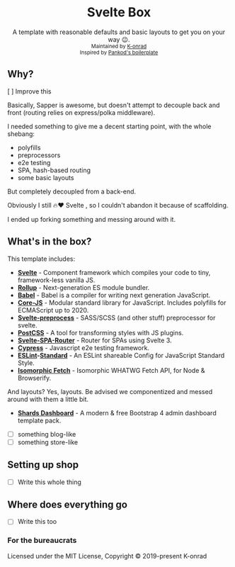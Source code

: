 <h1 align="center">Svelte Box</h1>

<!--<div align="center">
<!-- CodeClimate
<a href="https://codeclimate.com/github/pankod/svelte-boilerplate/maintainability">
<img src="https://api.codeclimate.com/v1/badges/2c6982d3ad672a07f7ae/maintainability" />
</a>
<-- TestCoverage --
<a href="https://codeclimate.com/github/pankod/svelte-boilerplate/test_coverage"><img src="https://api.codeclimate.com/v1/badges/2c6982d3ad672a07f7ae/test_coverage" /></a>
<-- Build Status --
<a href="https://travis-ci.org/pankod/svelte-boilerplate">
<img src="https://travis-ci.org/pankod/svelte-boilerplate.svg?branch=master" alt="Build Status" />
</a>
<-- Dependency Status --
<a href="https://david-dm.org/pankod/svelte-boilerplate">
<img src="https://david-dm.org/pankod/svelte-boilerplate.svg" alt="Dependency Status" />
</a>
<-- devDependency Status --
<a href="https://david-dm.org/pankod/svelte-boilerplate#info=devDependencies">
<img src="https://david-dm.org/pankod/svelte-boilerplate/dev-status.svg" alt="devDependency Status" />
</a>
</div>
-->

<div align="center">
  A template with reasonable defaults and basic layouts to get you on your way 😉.
  <br />
  <sub>Maintained by <a href="https://github.com/k-onrad/">K-onrad</a></sub>
  <br />
  <sub>Inspired by <a href="https://github.com/pankod/svelte-boilerplate">Pankod's boilerplate</a></sub>
</div>

## Why?

[  ] Improve this

Basically, Sapper is awesome, but doesn't attempt to decouple back and front (routing relies on express/polka middleware).

I needed something to give me a decent starting point, with the whole shebang:
* polyfills
* preprocessors
* e2e testing
* SPA, hash-based routing
* some basic layouts

But completely decoupled from a back-end.

Obviously I still 🔥❤️️ Svelte , so I couldn't abandon it because of scaffolding.

I ended up forking something and messing around with it.

## What's in the box?

This template includes:
* **[Svelte](https://svelte.dev/)** - Component framework which compiles your code to tiny, framework-less vanilla JS.
* **[Rollup](https://rollupjs.org/guide/en/)** - Next-generation ES module bundler.
* **[Babel](https://babeljs.io/)** -  Babel is a compiler for writing next generation JavaScript.
* **[Core-JS](https://github.com/zloirock/core-js)** - Modular standard library for JavaScript. Includes polyfills for ECMAScript up to 2020.
* **[Svelte-preprocess](https://github.com/kaisermann/svelte-preprocess)** - SASS/SCSS (and other stuff) preprocessor for svelte.
* **[PostCSS](https://postcss.org/)** - A tool for transforming styles with JS plugins.
* **[Svelte-SPA-Router](https://github.com/ItalyPaleAle/svelte-spa-router)** - Router for SPAs using Svelte 3.
* **[Cypress](https://www.cypress.io/)** - Javascript e2e testing framework.
* **[ESLint](https://eslint.org/)-[Standard](https://standardjs.com/)** - An ESLint shareable Config for JavaScript Standard Style.
* **[Isomorphic Fetch](https://github.com/matthew-andrews/isomorphic-fetch)** - Isomorphic WHATWG Fetch API, for Node & Browserify.

And layouts? Yes, layouts. Be advised we componentized and messed around with them a little bit.
* **[Shards Dashboard](https://github.com/designrevision/shards-dashboard)** - A modern & free Bootstrap 4 admin dashboard template pack.
* [ ] something blog-like
* [ ] something store-like

## Setting up shop

* [ ] Write this whole thing

## Where does everything go

* [ ] Write this too

### For the bureaucrats

Licensed under the MIT License, Copyright © 2019-present K-onrad
